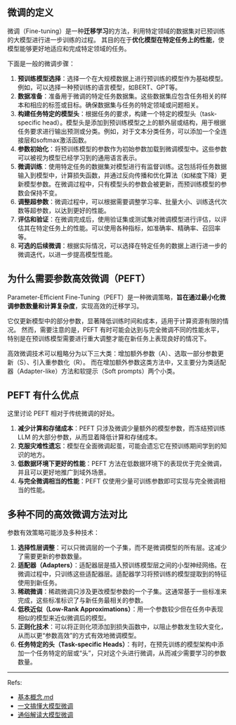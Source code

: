 ## 微调的定义
微调（Fine-tuning）是一种**迁移学习**的方法，利用特定领域的数据集对已预训练的大模型进行进一步训练的过程。
其目的在于**优化模型在特定任务上的性能**，使模型能够更好地适应和完成特定领域的任务。

下面是一般的微调步骤：

1.  **预训练模型选择**：选择一个在大规模数据上进行预训练的模型作为基础模型。例如，可以选择一种预训练的语言模型，如BERT、GPT等。
2.  **数据准备**：准备用于微调的特定任务数据集。这些数据集应包含任务相关的样本和相应的标签或目标。确保数据集与任务的特定领域或问题相关。
3.  **构建任务特定的模型头**：根据任务的要求，构建一个特定的模型头（task-specific head）。模型头是添加到预训练模型之上的额外层或结构，用于根据任务要求进行输出预测或分类。例如，对于文本分类任务，可以添加一个全连接层和softmax激活函数。
4.  **参数初始化**：将预训练模型的参数作为初始参数加载到微调模型中。这些参数可以被视为模型已经学习到的通用语言表示。
5.  **微调训练**：使用特定任务的数据集对模型进行有监督训练。这包括将任务数据输入到模型中，计算损失函数，并通过反向传播和优化算法（如梯度下降）更新模型参数。在微调过程中，只有模型头的参数会被更新，而预训练模型的参数会保持不变。
6.  **调整超参数**：微调过程中，可以根据需要调整学习率、批量大小、训练迭代次数等超参数，以达到更好的性能。
7.  **评估和验证**：在微调完成后，使用验证集或测试集对微调模型进行评估，以评估其在特定任务上的性能。可以使用各种指标，如准确率、精确率、召回率等。
8.  **可选的后续微调**：根据实际情况，可以选择在特定任务的数据上进行进一步的微调迭代，以进一步提高模型性能。

## 为什么需要参数高效微调（PEFT）
Parameter-Efficient Fine-Tuning（PEFT）是一种微调策略，**旨在通过最小化微调参数数量和计算复杂度**，实现高效的迁移学习。

它仅更新模型中的部分参数，显著降低训练时间和成本，适用于计算资源有限的情况。
然而，需要注意的是，PEFT 有时可能会达到与完全微调不同的性能水平，特别是在预训练模型需要进行重大调整才能在新任务上表现良好的情况下。

高效微调技术可以粗略分为以下三大类：增加额外参数（A）、选取一部分参数更新（S）、引入重参数化（R）。
而在增加额外参数这类方法中，又主要分为类适配器（Adapter-like）方法和软提示（Soft prompts）两个小类。

## PEFT 有什么优点
这里讨论 PEFT 相对于传统微调的好处。
1. **减少计算和存储成本**：PEFT 只涉及微调少量额外的模型参数，而冻结预训练 LLM 的大部分参数，从而显着降低计算和存储成本。
2. **克服灾难性遗忘**：模型在全面微调起茧，可能会遗忘它在预训练期间学到的知识的地方。
3. **低数据环境下更好的性能**：PEFT 方法在低数据环境下的表现优于完全微调，并且可以更好地推广到域外场景。
4. **与完全微调相当的性能**：PEFT 仅使用少量可训练参数即可实现与完全微调相当的性能。

## 多种不同的高效微调方法对比
参数有效策略可能涉及多种技术：
1. **选择性层调整**：可以只微调层的一个子集，而不是微调模型的所有层。这减少了需要更新的参数数量。
2. **适配器（Adapters）**：适配器层是插入预训练模型层之间的小型神经网络。在微调过程中，只训练这些适配器层。适配器学习将预训练的模型提取到的特征使用到新任务。
3. **稀疏微调**：稀疏微调只涉及更改模型参数的一个子集。这通常基于一些标准来完成，这些标准标识了与新任务最相关的参数。
4. **低秩近似（Low-Rank Approximations）**：用一个参数较少但在任务中表现相似的模型来近似微调后的模型。
5. **正则化技术**：可以将正则化项添加到损失函数中，以阻止参数发生较大变化，从而以更“参数高效”的方式有效地微调模型。
6. **任务特定的头（Task-specific Heads）**：有时，在预先训练的模型架构中添加一个任务特定的层或“头”，只对这个头进行微调，从而减少需要学习的参数数量。

--- 

Refs:
- [基本概念.md](https://github.com/wdndev/llm_interview_note/blob/main/05.%E6%9C%89%E7%9B%91%E7%9D%A3%E5%BE%AE%E8%B0%83/1.%E5%9F%BA%E6%9C%AC%E6%A6%82%E5%BF%B5/1.%E5%9F%BA%E6%9C%AC%E6%A6%82%E5%BF%B5.md)
- [一文搞懂大模型微调](https://blog.csdn.net/qq_39172059/article/details/136693607)
- [通俗解读大模型微调](https://zhuanlan.zhihu.com/p/650287173)
